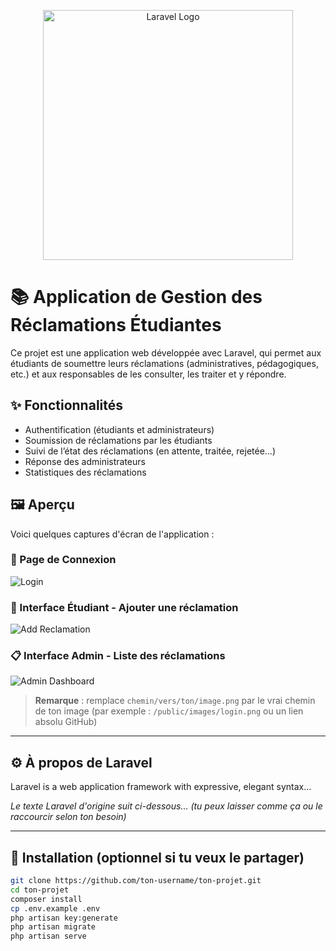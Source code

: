 <p align="center">
  <a href="https://laravel.com" target="_blank">
    <img src="https://raw.githubusercontent.com/laravel/art/master/logo-lockup/5%20SVG/2%20CMYK/1%20Full%20Color/laravel-logolockup-cmyk-red.svg" width="400" alt="Laravel Logo">
  </a>
</p>

# 📚 Application de Gestion des Réclamations Étudiantes

Ce projet est une application web développée avec Laravel, qui permet aux étudiants de soumettre leurs réclamations (administratives, pédagogiques, etc.) et aux responsables de les consulter, les traiter et y répondre.

## ✨ Fonctionnalités

- Authentification (étudiants et administrateurs)
- Soumission de réclamations par les étudiants
- Suivi de l’état des réclamations (en attente, traitée, rejetée…)
- Réponse des administrateurs
- Statistiques des réclamations

## 🖼️ Aperçu

Voici quelques captures d'écran de l'application :

### 🔐 Page de Connexion
![Login](chemin/vers/ton/image-login.png)

### 📝 Interface Étudiant - Ajouter une réclamation
![Add Reclamation](chemin/vers/ton/image-ajout-reclamation.png)

### 📋 Interface Admin - Liste des réclamations
![Admin Dashboard](chemin/vers/ton/image-dashboard-admin.png)

> **Remarque** : remplace `chemin/vers/ton/image.png` par le vrai chemin de ton image (par exemple : `/public/images/login.png` ou un lien absolu GitHub)

---

## ⚙️ À propos de Laravel

Laravel is a web application framework with expressive, elegant syntax...

*Le texte Laravel d'origine suit ci-dessous... (tu peux laisser comme ça ou le raccourcir selon ton besoin)*

---

## 🚀 Installation (optionnel si tu veux le partager)

```bash
git clone https://github.com/ton-username/ton-projet.git
cd ton-projet
composer install
cp .env.example .env
php artisan key:generate
php artisan migrate
php artisan serve
